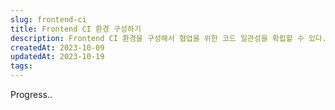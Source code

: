 ```yaml
---
slug: frontend-ci
title: Frontend CI 환경 구성하기
description: Frontend CI 환경을 구성해서 협업을 위한 코드 일관성을 확립할 수 있다.
createdAt: 2023-10-09
updatedAt: 2023-10-19
tags:
---
```

Progress..

